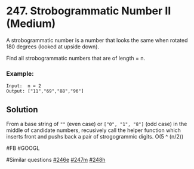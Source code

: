 # 247. Strobogrammatic Number II (Medium)

A strobogrammatic number is a number that looks the same when rotated 180 degrees (looked at upside down).

Find all strobogrammatic numbers that are of length = n.

### Example:
```
Input:  n = 2
Output: ["11","69","88","96"]
```

## Solution
From a base string of `""` (even case) or `["0", "1", "8"]` (odd case) in the middle of candidate numbers, recusively call the helper function which inserts front and pushs back a pair of strogogrammic digits. O(5 ^ (n/2))

#FB #GOOGL

#Similar questions [#246e](../p246e/README.md) [#247m](../p247m/README.md) [#248h](../p248h/README.md)
